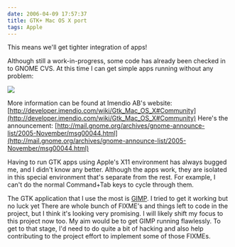 ```yaml
---
date: 2006-04-09 17:57:37
title: GTK+ Mac OS X port
tags: Apple
---
```


This means we'll get tighter integration of apps!

Although still a work-in-progress, some code has already been checked in to GNOME CVS. At this time I can get simple apps running without any problem:

![](http://www.dannysu.com/wp-content/uploads/2011/03/gtkmac.png)

More information can be found at Imendio AB's website: [http://developer.imendio.com/wiki/Gtk_Mac_OS_X#Community](http://developer.imendio.com/wiki/Gtk_Mac_OS_X#Community)
Here's the announcement: [http://mail.gnome.org/archives/gnome-announce-list/2005-November/msg00044.html](http://mail.gnome.org/archives/gnome-announce-list/2005-November/msg00044.html)

Having to run GTK apps using Apple's X11 environment has always bugged me, and I didn't know any better. Although the apps work, they are isolated in this special environment that's separate from the rest. For example, I can't do the normal Command+Tab keys to cycle through them.

The GTK application that I use the most is [GIMP](http://www.gimp.org/). I tried to get it working but no luck yet There are whole bunch of FIXME's and things left to code in the project, but I think it's looking very promising. I will likely shift my focus to this project now too. My aim would be to get GIMP running flawlessly. To get to that stage, I'd need to do quite a bit of hacking and also help contributing to the project effort to implement some of those FIXMEs.
